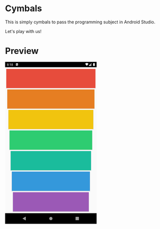 # Cymbals
This is simply cymbals to pass the programming subject in Android Studio.

Let's play with us!

# Preview
<img src="preview.png" alt="Cymbals" width="300px"/>
